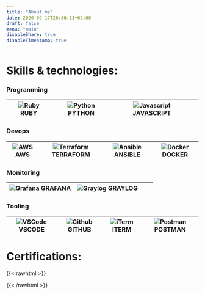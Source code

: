 ```yaml
---
title: "About me"
date: 2020-09-17T20:36:11+02:00
draft: false
menu: "main"
disableShare: true
disableTimestamp: true
---
```


# Skills & technologies:

### Programming
| ![Ruby](/ruby.svg) RUBY | ![Python](/python.svg) PYTHON | ![Javascript](/javascript.svg) JAVASCRIPT | |
|--------------------|------------------------|--------------------------------|--------------------|


### Devops
| ![AWS](/aws.svg) AWS | ![Terraform](/terraform.svg) TERRAFORM | ![Ansible](/ansible.svg) ANSIBLE | ![Docker](/docker.svg)  DOCKER |
|------------------|------------------------------|--------------------------|------------------------|

### Monitoring

| ![Grafana](/grafana.svg) GRAFANA | ![Graylog](/graylog.svg) GRAYLOG | | |
|--------------------------|----------------------|--------------------------|--------------------------|


### Tooling

| ![VSCode](/vscode.svg) VSCODE | ![Github](/github.svg) GITHUB| ![iTerm](/iterm.svg) ITERM | ![Postman](/postman.svg) POSTMAN |
|------------------------|------------------------|----------------------|--------------------------|

# Certifications:

{{< rawhtml >}}
<div data-iframe-width="150" data-iframe-height="280" data-share-badge-id="8d24763a-9301-4771-9413-0a1f2e30f4ac" data-share-badge-host="https://www.youracclaim.com"></div><script type="text/javascript" async src="//cdn.youracclaim.com/assets/utilities/embed.js"></script>
{{< /rawhtml >}}